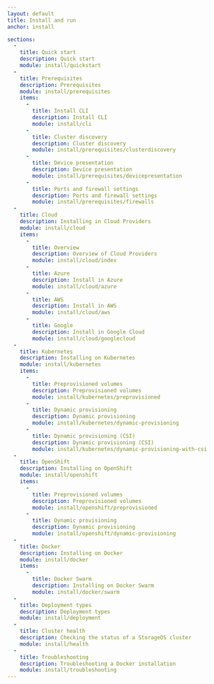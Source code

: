 ```yaml
---
layout: default
title: Install and run
anchor: install

sections:
  -
    title: Quick start
    description: Quick start
    module: install/quickstart
  -
    title: Prerequisites
    description: Prerequisites
    module: install/prerequisites
    items:
      -
        title: Install CLI
        description: Install CLI
        module: install/cli
      -
        title: Cluster discovery
        description: Cluster discovery
        module: install/prerequisites/clusterdiscovery
      -
        title: Device presentation
        description: Device presentation
        module: install/prerequisites/devicepresentation
      -
        title: Ports and firewall settings
        description: Ports and firewall settings
        module: install/prerequisites/firewalls
  -
    title: Cloud
    description: Installing in Cloud Providers
    module: install/cloud
    items:
      -
        title: Overview
        description: Overview of Cloud Providers
        module: install/cloud/index
      -
        title: Azure
        description: Install in Azure
        module: install/cloud/azure
      -
        title: AWS
        description: Install in AWS
        module: install/cloud/aws
      -
        title: Google
        description: Install in Google Cloud
        module: install/cloud/googlecloud
  -
    title: Kubernetes
    description: Installing on Kubernetes
    module: install/kubernetes
    items:
      -
        title: Preprovisioned volumes
        description: Preprovisioned volumes
        module: install/kubernetes/preprovisioned
      -
        title: Dynamic provisioning
        description: Dynamic provisioning
        module: install/kubernetes/dynamic-provisioning
      -
        title: Dynamic provisioning (CSI)
        description: Dynamic provisioning (CSI)
        module: install/kubernetes/dynamic-provisioning-with-csi
  -
    title: OpenShift
    description: Installing on OpenShift
    module: install/openshift
    items:
      -
        title: Preprovisioned volumes
        description: Preprovisioned volumes
        module: install/openshift/preprovisioned
      -
        title: Dynamic provisioning
        description: Dynamic provisioning
        module: install/openshift/dynamic-provisioning
  -
    title: Docker
    description: Installing on Docker
    module: install/docker
    items:
      -
        title: Docker Swarm
        description: Installing on Docker Swarm
        module: install/docker/swarm
  -
    title: Deployment types
    description: Deployment types
    module: install/deployment
  -
    title: Cluster health
    description: Checking the status of a StorageOS cluster
    module: install/health
  -
    title: Troubleshooting
    description: Troubleshooting a Docker installation
    module: install/troubleshooting
---
```

